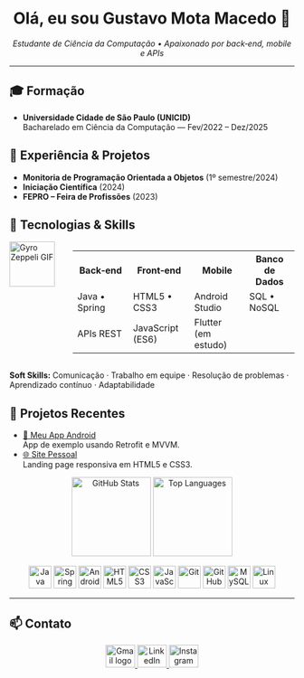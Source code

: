 <h1 align="center">Olá, eu sou <strong>Gustavo Mota Macedo</strong> 👋</h1>
<p align="center">
  <em>Estudante de Ciência da Computação • Apaixonado por back‑end, mobile e APIs</em>
</p>

---

## 🎓 Formação
- **Universidade Cidade de São Paulo (UNICID)**  
  Bacharelado em Ciência da Computação — Fev/2022 – Dez/2025

## 💼 Experiência & Projetos
- **Monitoria de Programação Orientada a Objetos** (1º semestre/2024)  
- **Iniciação Científica** (2024)  
- **FEPRO – Feira de Profissões** (2023)

## 🚀 Tecnologias & Skills

<div style="display: flex; align-items: flex-start; gap: 16px;">
  <img
    src="https://github.com/user-attachments/assets/c47d6bf7-3830-4233-875c-58ad6857bf0f"
    alt="Gyro Zeppeli GIF"
    width="80"
    style="margin-right: 16px;"
  />
  <table>
    <tr>
      <th>Back‑end</th>
      <th>Front‑end</th>
      <th>Mobile</th>
      <th>Banco de Dados</th>
    </tr>
    <tr>
      <td>Java • Spring</td>
      <td>HTML5 • CSS3</td>
      <td>Android Studio</td>
      <td>SQL • NoSQL</td>
    </tr>
    <tr>
      <td>APIs REST</td>
      <td>JavaScript (ES6)</td>
      <td>Flutter (em estudo)</td>
      <td></td>
    </tr>
  </table>
</div>

**Soft Skills:** Comunicação · Trabalho em equipe · Resolução de problemas · Aprendizado contínuo · Adaptabilidade  

## 🔖 Projetos Recentes
- [📱 Meu App Android](#)  
  App de exemplo usando Retrofit e MVVM.  
- [🌐 Site Pessoal](#)  
  Landing page responsiva em HTML5 e CSS3.

<p align="center">
  <img 
    src="https://github-readme-stats.vercel.app/api?username=gustavomotamacedo&show_icons=true&theme=onedark&include_all_commits=true&count_private=true" 
    height="140" alt="GitHub Stats"/>
  <img 
    src="https://github-readme-stats.vercel.app/api/top-langs?username=gustavomotamacedo&layout=compact&langs_count=7&theme=onedark" 
    height="140" alt="Top Languages"/>
</p>

<p align="center">
  <img src="https://cdn.jsdelivr.net/gh/devicons/devicon@latest/icons/java/java-original.svg" width="40px" alt="Java"/>
  <img src="https://cdn.jsdelivr.net/gh/devicons/devicon@latest/icons/spring/spring-original.svg" width="40px" alt="Spring"/>
  <img src="https://cdn.jsdelivr.net/gh/devicons/devicon/icons/android/android-plain.svg" width="40px" alt="Android"/>
  <img src="https://cdn.jsdelivr.net/gh/devicons/devicon/icons/html5/html5-original.svg" width="40px" alt="HTML5"/>
  <img src="https://cdn.jsdelivr.net/gh/devicons/devicon/icons/css3/css3-original.svg" width="40px" alt="CSS3"/>
  <img src="https://cdn.jsdelivr.net/gh/devicons/devicon/icons/javascript/javascript-original.svg" width="40px" alt="JavaScript"/>
  <img src="https://cdn.jsdelivr.net/gh/devicons/devicon/icons/git/git-original.svg" width="40px" alt="Git"/>
  <img src="https://cdn.jsdelivr.net/gh/devicons/devicon/icons/github/github-original.svg" width="40px" alt="GitHub"/>
  <img src="https://cdn.jsdelivr.net/gh/devicons/devicon/icons/mysql/mysql-original-wordmark.svg" width="40px" alt="MySQL"/>
  <img src="https://cdn.jsdelivr.net/gh/devicons/devicon/icons/linux/linux-plain.svg" width="40px" alt="Linux"/>
</p>

---

## 📫 Contato

<p align="center">
  <a href="mailto:mota.macedo05@gmail.com" target="_blank">
    <img src="https://img.icons8.com/color/48/000000/gmail.png" width="52" height="40" alt="Gmail logo"/>
  </a>
  <a href="https://www.linkedin.com/in/gustavomotamacedo" target="_blank">
    <img src="https://raw.githubusercontent.com/maurodesouza/profile-readme-generator/master/src/assets/icons/social/linkedin/default.svg" width="52" height="40" alt="LinkedIn logo"/>
  </a>
  <a href="https://instagram.com/mocc3_" target="_blank">
    <img src="https://raw.githubusercontent.com/maurodesouza/profile-readme-generator/master/src/assets/icons/social/instagram/default.svg" width="52" height="40" alt="Instagram logo"/>
  </a>
</p>
